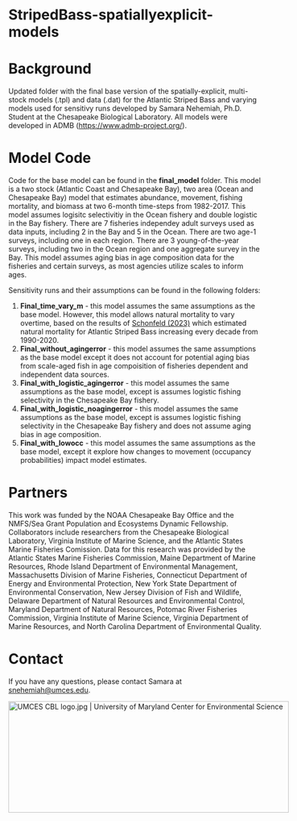 # StripedBass-spatiallyexplicit-models

# Background
Updated folder with the final base version of the spatially-explicit, multi-stock models (.tpl) and data (.dat) for the Atlantic Striped Bass and varying models used for sensitivy runs developed by Samara Nehemiah, Ph.D. Student at the Chesapeake Biological Laboratory. All models were developed in ADMB (https://www.admb-project.org/). 

# Model Code
Code for the base model can be found in the **final_model** folder. This model is a two stock (Atlantic Coast and Chesapeake Bay), two area (Ocean and Chesapeake Bay) model that estimates abundance, movement, fishing mortality, and biomass at two 6-month time-steps from 1982-2017. This model assumes logisitc selectivitiy in the Ocean fishery and double logistic in the Bay fishery. There are 7 fisheries independey adult surveys used as data inputs, including 2 in the Bay and 5 in the Ocean. There are two age-1 surveys, including one in each region. There are 3 young-of-the-year surveys, including two in the Ocean region and one aggregate survey in the Bay. This model assumes aging bias in age composition data for the fisheries and certain surveys, as most agencies utilize scales to inform ages. 

Sensitivity runs and their assumptions can be found in the following folders:
1. **Final_time_vary_m** - this model assumes the same assumptions as the base model. However, this model allows natural mortality to vary overtime, based on the results of [Schonfeld (2023)](https://scholarworks.wm.edu/etd/1686662915/) which estimated natural mortality for Atlantic Striped Bass increasing every decade from 1990-2020.
2. **Final_without_agingerror** - this model assumes the same assumptions as the base model except it does not account for potential aging bias from scale-aged fish in age compoisition of fisheries dependent and independent data sources.
3. **Final_with_logistic_agingerror** - this model assumes the same assumptions as the base model, except is assumes logistic fishing selectivity in the Chesapeake Bay fishery.
4. **Final_with_logistic_noagingerror** - this model assumes the same assumptions as the base model, except is assumes logistic fishing selectivity in the Chesapeake Bay fishery and does not assume aging bias in age composition.
5. **Final_with_lowocc** - this model assumes the same assumptions as the base model, except it explore how changes to movement (occupancy probabilities) impact model estimates. 

# Partners
This work was funded by the NOAA Chesapeake Bay Office and the NMFS/Sea Grant Population and Ecosystems Dynamic Fellowship. Collaborators include researchers from the Chesapeake Biological Laboratory, Virginia Institute of Marine Science, and the Atlantic States Marine Fisheries Comission. Data for this research was provided by the Atlantic States Marine Fisheries Commission, Maine Department of Marine Resources, Rhode Island Department of Environmental Management, Massachusetts Division of Marine Fisheries, Connecticut Department of Energy and Environmental Protection, New York State Department of Environmental Conservation, New Jersey Division of Fish and Wildlife, Delaware Department of Natural Resources and Environmental Control, Maryland Department of Natural Resources, Potomac River Fisheries Commission, Virginia Institute of Marine Science, Virginia Department of Marine Resources, and North Carolina Department of Environmental Quality.

# Contact
If you have any questions, please contact Samara at snehemiah@umces.edu. 

<img src="https://www.umces.edu/sites/default/files/UMCES-CBL-logo.jpg" jsaction="" class="sFlh5c pT0Scc iPVvYb" style="max-width: 600px; height: 221px; margin: 0px; width: 557px;" alt="UMCES CBL logo.jpg | University of Maryland Center for Environmental Science" jsname="kn3ccd" aria-hidden="false">
